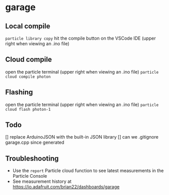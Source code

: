 # garage

## Local compile

`particle library copy`
hit the compile button on the VSCode IDE (upper right when viewing an .ino file)

## Cloud compile

open the particle terminal (upper right when viewing an .ino file)
`particle cloud compile photon`


## Flashing

open the particle terminal (upper right when viewing an .ino file)
`particle cloud flash photon-1`

## Todo

[] replace ArduinoJSON with the built-in JSON library
[] can we .gitignore garage.cpp since generated

## Troubleshooting

* Use the `report` Particle cloud function to see latest measurements in the Particle Console
* See measurement history at https://io.adafruit.com/brian22/dashboards/garage
